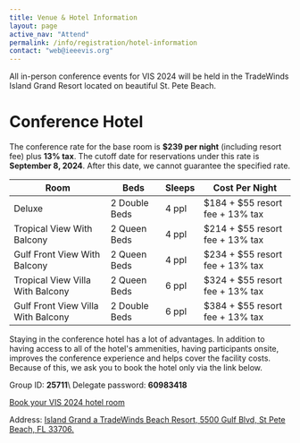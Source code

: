 ```yaml
---
title: Venue & Hotel Information
layout: page
active_nav: "Attend"
permalink: /info/registration/hotel-information
contact: "web@ieeevis.org"
---
```



All in-person conference events for VIS 2024 will be held in the TradeWinds Island Grand Resort located on beautiful St. Pete Beach.

# Conference Hotel

The conference rate for the base room is <b>$239 per night</b> (including resort fee) plus **13% tax**. The cutoff date for reservations under this rate is 
**September 8, 2024**.  After this date, we cannot guarantee the specified rate.

| Room                               | Beds          | Sleeps | Cost Per Night                          |
| ---------------------------------- | ------------- | ------ | --------------------------------------- |
| Deluxe                             | 2 Double Beds | 4 ppl  | $184 + $55 resort fee + 13% tax |
| Tropical View With Balcony         | 2 Queen Beds  | 4 ppl  | $214 + $55 resort fee + 13% tax |
| Gulf Front View With Balcony       | 2 Queen Beds  | 4 ppl  | $234 + $55 resort fee + 13% tax |
| Tropical View Villa With Balcony   | 2 Queen Beds  | 6 ppl  | $324 + $55 resort fee + 13% tax |
| Gulf Front View Villa With Balcony | 2 Double Beds | 6 ppl  | $384 + $55 resort fee + 13% tax |

Staying in the conference hotel has a lot of advantages. In addition to having access to all of the hotel's ammenities, having participants onsite, improves the conference experience and helps cover the facility costs. Because of this, we ask you to book the hotel only via the link below.


Group ID: **25711**\\
Delegate password: **60983418**

<a href="https://book.rguest.com/wbe/group/1672/tradewinds/auth?group=25711" class="button">Book your VIS 2024 hotel room</a>


Address: <a href = "https://maps.app.goo.gl/4vyyBQU6i6TobTwY8">Island Grand a TradeWinds Beach Resort, 5500 Gulf Blvd, St Pete Beach, FL 33706.</a>

